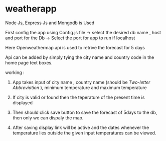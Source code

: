 # weatherapp

Node Js, Express Js and Mongodb is Used


First config the app using Config.js file
 -> select the desired db name , host and port for the Db
 -> Select the port for app to run if localhost
 
 
 Here Openweathermap api is used to retrive the forecast for 5 days 
 
 Api can be added by simply tying the city name and country code in the home page text boxes.
 
 
 
 
working :

 1. App takes input of city name , country name (should be *Two-letter Abbreviation* ), minimum temperature and maximum temperature
 
 2. If city is valid or found then the teperature of the present time is displayed
 
 3. Then should click save button to save the forecast of 5days to the db, then only we can dispaly the map.
 
 4. After saving display link will be active and the dates whenever the temperature lies outside the given input temperatures can be    viewed.
 

 
